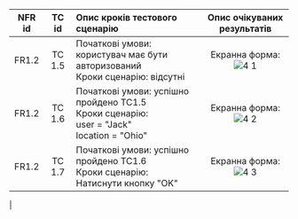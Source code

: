 |NFR id|TC id|Опис кроків тестового сценарію|Опис очікуваних результатів|
|:-----:|:-----:|:-----|:-----:|
|FR1.2|TC 1.5|Початкові умови: користувач має бути авторизований<br> Кроки сценарію: відсутні|Екранна форма:<br> ![4 1](https://github.com/oleksandrblazhko/ai-213-fokin/assets/79007252/d51c637a-2f09-4b7a-aa35-c6178ba45598)|
|FR1.2|TC 1.6|Початкові умови: успішно пройдено TC1.5<br> Кроки сценарію:<br>user = "Jack"<br>location = "Ohio"|Екранна форма:<br> ![4 2](https://github.com/oleksandrblazhko/ai-213-fokin/assets/79007252/313465fc-08e8-4dae-bf37-339b6702ee53)|
|FR1.2|TC 1.7|Початкові умови: успішно пройдено TC1.6<br> Кроки сценарію:<br>Натиснути кнопку "OK"|Екранна форма:<br> ![4 3](https://github.com/oleksandrblazhko/ai-213-fokin/assets/79007252/cb054201-6222-43f3-a98a-112e8c2ba43b)|
|
